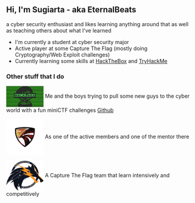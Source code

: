 ## Hi, I'm Sugiarta - aka EternalBeats

a cyber security enthusiast and likes learning anything around that as well as teaching others about what I've learned

- I'm currently a student at cyber security major
- Active player at some Capture The Flag (mostly doing Cryptography/Web Exploit challenges)
- Currently learning some skills at [HackTheBox][HTB] and [TryHackMe][THM]

### Other stuff that I do 

[<img align="center" alt="HackLabs" width="100px" src="images/hacklabs.jpg">][HackLabs]
Me and the boys trying to pull some new guys to the cyber world with a fun miniCTF challenges
[Github][HackLabsGit]

[<img align="center" alt="Cyber Security Community" width="100px" src="images/csc.png">][CSC]
As one of the active members and one of the mentor there

[<img align="center" alt="Petir Cyber Security" width="100px" src="images/petir.png">][Petir]
A Capture The Flag team that learn intensively and competitively


[HTB]: https://www.hackthebox.eu/
[THM]: https://tryhackme.com/
[HackLabs]: https://www.instagram.com/hacklabs.id/
[HackLabsGit]: https://github.com/HackLabsId/HackLabsChall/
[CSC]: https://student-activity.binus.ac.id/csc/
[Petir]: https://petircysec.com/